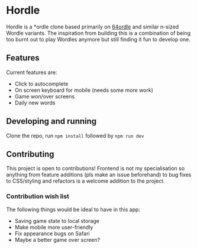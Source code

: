# Hordle

Hordle is a *ordle clone based primarily on [64ordle](https://64ordle.au/) and similar n-sized Wordle variants. The inspiration from building this is a combination of being too burnt out to play Wordles anymore but still finding it fun to develop one. 


## Features

Current features are:
- Click to autocomplete
- On screen keyboard for mobile (needs some more work)
- Game won/over screens
- Daily new words

## Developing and running
Clone the repo, run `npm install` followed by `npm run dev`

## Contributing
This project is open to contributions! Frontend is not my specialisation so anything from feature additions (pls make an issue beforehand) to bug fixes to CSS/styling and refactors is a welcome addition to the project.

### Contribution wish list
The following things would be ideal to have in this app:
- Saving game state to local storage
- Make mobile more user-friendly
- Fix appearance bugs on Safari
- Maybe a better game over screen?
